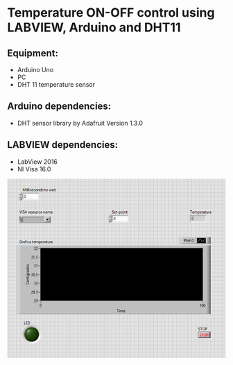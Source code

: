 # Temperature ON-OFF control using LABVIEW, Arduino and DHT11

## Equipment:

* Arduino Uno
* PC
* DHT 11 temperature sensor

## Arduino dependencies:

* DHT sensor library by Adafruit Version 1.3.0

## LABVIEW dependencies:

* LabView 2016
* NI Visa 16.0

![Front panel](https://github.com/christiandbf/Control_ON-OFF_Temperature/blob/master/img/sample.png)
